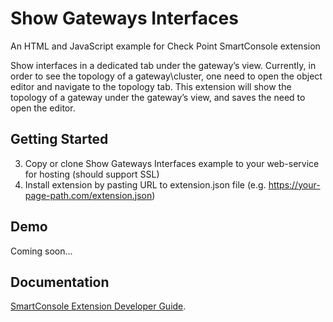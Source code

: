# Show Gateways Interfaces

An HTML and JavaScript example for Check Point SmartConsole extension

Show interfaces in a dedicated tab under the gateway’s view.
Currently, in order to see the topology of a gateway\cluster, one need to open the object editor and navigate to the topology tab. This extension will show the topology of a gateway under the gateway’s view, and saves the need to open the editor. 


## Getting Started

3. Copy or clone Show Gateways Interfaces example to your web-service for hosting (should support SSL)
4. Install extension by pasting URL to extension.json file (e.g. https://your-page-path.com/extension.json)

## Demo

Coming soon...

## Documentation

[SmartConsole Extension Developer Guide](https://sc1.checkpoint.com/documents/SmartConsole/Extensions/index.html?ref=github).
